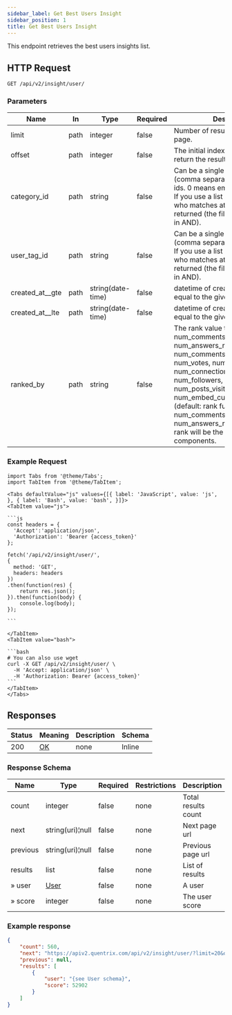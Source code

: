 ```yaml
---
sidebar_label: Get Best Users Insight
sidebar_position: 1
title: Get Best Users Insight
---
```


This endpoint retrieves the best users insights list.

## HTTP Request

`GET /api/v2/insight/user/`

### Parameters

|Name|In|Type|Required|Description|
|---|---|---|---|---|
|limit|path|integer|false|Number of results to return per page.|
|offset|path|integer|false|The initial index from which to return the results.|
|category_id|path|string|false|Can be a single category id or list (comma separated) of categories ids. 0 means empty (no category). If you use a list of ids then any user who matches at least one id will be returned (the filter is in OR and not in AND).|
|user_tag_id|path|string|false|Can be a single user tag id or list (comma separated) of user tag ids. If you use a list of ids then any user who matches at least one id will be returned (the filter is in OR and not in AND).|
|created_at__gte|path|string(date-time)|false|datetime of creation(greater than or equal to the given value).|
|created_at__lte|path|string(date-time)|false|datetime of creation(less than or equal to the given value).|
|ranked_by|path|string|false| The rank value to use: num_posts, num_comments, num_answers_received, num_comments_received, num_votes, num_votes_received, num_connections, num_followings, num_followers, num_shares, num_posts_visits, num_embed_custom_click_received (default: rank function). If a list (eg: num_comments, num_answers_received) the final rank will be the sum of the list components.|

### Example Request

````mdx-code-block
import Tabs from '@theme/Tabs';
import TabItem from '@theme/TabItem';

<Tabs defaultValue="js" values={[{ label: 'JavaScript', value: 'js', }, { label: 'Bash', value: 'bash', }]}>
<TabItem value="js">

```js
const headers = {
  'Accept':'application/json',
  'Authorization': 'Bearer {access_token}'
};

fetch('/api/v2/insight/user/',
{
  method: 'GET',
  headers: headers
})
.then(function(res) {
    return res.json();
}).then(function(body) {
    console.log(body);
});

```

</TabItem>
<TabItem value="bash">

```bash
# You can also use wget
curl -X GET /api/v2/insight/user/ \
  -H 'Accept: application/json' \
  -H 'Authorization: Bearer {access_token}'
```
</TabItem>
</Tabs>
````

## Responses

|Status|Meaning|Description|Schema|
|---|---|---|---|
|200|[OK](https://tools.ietf.org/html/rfc7231#section-6.3.1)|none|Inline|

### Response Schema

|Name|Type|Required|Restrictions|Description|
|--|---|---|---|---|
|count|integer|false|none|Total results count|
|next|string(uri)¦null|false|none|Next page url|
|previous|string(uri)¦null|false|none|Previous page url|
|results|list|false|none|List of results|
|» user|[User](/docs/apireference/v2/schemas/user)|false|none|A user|
|» score|integer|false|none|The user score|

### Example response

```json
{
    "count": 560,
    "next": "https://apiv2.quentrix.com/api/v2/insight/user/?limit=20&offset=20",
    "previous": null,
    "results": [
        {
            "user": "{see User schema}",
            "score": 52902
        }
    ]
}
```




